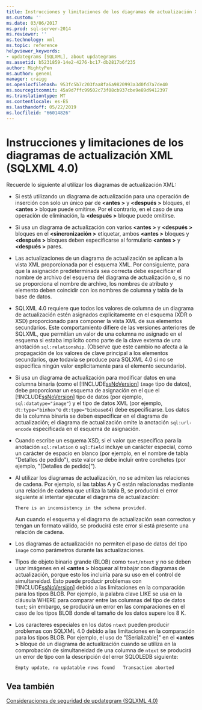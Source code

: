 ```yaml
---
title: Instrucciones y limitaciones de los diagramas de actualización XML (SQLXML 4.0) | Documentos de Microsoft
ms.custom: ''
ms.date: 03/06/2017
ms.prod: sql-server-2014
ms.reviewer: ''
ms.technology: xml
ms.topic: reference
helpviewer_keywords:
- updategrams [SQLXML], about updategrams
ms.assetid: b5231859-14e2-4276-bc17-db2817b6f235
author: MightyPen
ms.author: genemi
manager: craigg
ms.openlocfilehash: 953fc5b7c203faa8fa6a9820993a3d0fd7a7de40
ms.sourcegitcommit: 45a9d7ffc99502c73f08cb937cbe9e89d9412397
ms.translationtype: MT
ms.contentlocale: es-ES
ms.lasthandoff: 05/22/2019
ms.locfileid: "66014826"
---
```

# <a name="guidelines-and-limitations-of-xml-updategrams-sqlxml-40"></a>Instrucciones y limitaciones de los diagramas de actualización XML (SQLXML 4.0)
  Recuerde lo siguiente al utilizar los diagramas de actualización XML:  
  
-   Si está utilizando un diagrama de actualización para una operación de inserción con solo un único par de  **\<antes >** y  **\<después >** bloques, el  **\<antes >** bloque puede omitirse. Por el contrario, en el caso de una operación de eliminación, la  **\<después >** bloque puede omitirse.  
  
-   Si usa un diagrama de actualización con varios  **\<antes >** y  **\<después >** bloques en el  **\<sincronización >** etiquetar, ambos  **\<antes >** bloques y  **\<después >** bloques deben especificarse al formulario  **\<antes >** y  **\<después >** pares.  
  
-   Las actualizaciones de un diagrama de actualización se aplican a la vista XML proporcionada por el esquema XML. Por consiguiente, para que la asignación predeterminada sea correcta debe especificar el nombre de archivo del esquema del diagrama de actualización o, si no se proporciona el nombre de archivo, los nombres de atributo y elemento deben coincidir con los nombres de columna y tabla de la base de datos.  
  
-   SQLXML 4.0 requiere que todos los valores de columna de un diagrama de actualización estén asignados explícitamente en el esquema (XDR o XSD) proporcionado para componer la vista XML de sus elementos secundarios. Este comportamiento difiere de las versiones anteriores de SQLXML, que permitían un valor de una columna no asignado en el esquema si estaba implícito como parte de la clave externa de una anotación `sql:relationship`. (Observe que este cambio no afecta a la propagación de los valores de clave principal a los elementos secundarios, que todavía se produce para SQLXML 4.0 si no se especifica ningún valor explícitamente para el elemento secundario).  
  
-   Si usa un diagrama de actualización para modificar datos en una columna binaria (como el [!INCLUDE[ssNoVersion](../../../includes/ssnoversion-md.md)] `image` tipo de datos), debe proporcionar un esquema de asignación en el que el [!INCLUDE[ssNoVersion](../../../includes/ssnoversion-md.md)] tipo de datos (por ejemplo, `sql:datatype="image"`) y el tipo de datos XML (por ejemplo, `dt:type="binhex"`o `dt:type="binbase64`) debe especificarse. Los datos de la columna binaria se deben especificar en el diagrama de actualización; el diagrama de actualización omite la anotación `sql:url-encode` especificada en el esquema de asignación.  
  
-   Cuando escribe un esquema XSD, si el valor que especifica para la anotación `sql:relation` o `sql:field` incluye un carácter especial, como un carácter de espacio en blanco (por ejemplo, en el nombre de tabla "Detalles de pedido"), este valor se debe incluir entre corchetes (por ejemplo, "[Detalles de pedido]").  
  
-   Al utilizar los diagramas de actualización, no se admiten las relaciones de cadena. Por ejemplo, si las tablas A y C están relacionadas mediante una relación de cadena que utiliza la tabla B, se producirá el error siguiente al intentar ejecutar el diagrama de actualización:  
  
    ```  
    There is an inconsistency in the schema provided.  
    ```  
  
     Aun cuando el esquema y el diagrama de actualización sean correctos y tengan un formato válido, se producirá este error si está presente una relación de cadena.  
  
-   Los diagramas de actualización no permiten el paso de datos del tipo `image` como parámetros durante las actualizaciones.  
  
-   Tipos de objeto binario grande (BLOB) como `text/ntext` y no se deben usar imágenes en el  **\<antes >** bloquear al trabajar con diagramas de actualización, porque esto los incluiría para su uso en el control de simultaneidad. Esto puede producir problemas con [!INCLUDE[ssNoVersion](../../../includes/ssnoversion-md.md)] debido a las limitaciones en la comparación para los tipos BLOB. Por ejemplo, la palabra clave LIKE se usa en la cláusula WHERE para comparar entre las columnas del tipo de datos `text`; sin embargo, se producirá un error en las comparaciones en el caso de los tipos BLOB donde el tamaño de los datos supere los 8 K.  
  
-   Los caracteres especiales en los datos `ntext` pueden producir problemas con SQLXML 4.0 debido a las limitaciones en la comparación para los tipos BLOB. Por ejemplo, el uso de "[Serializable]" en el  **\<antes >** bloque de un diagrama de actualización cuando se utiliza en la comprobación de simultaneidad de una columna de `ntext` se producirá un error de tipo con la descripción del error SQLOLEDB siguiente:  
  
    ```  
    Empty update, no updatable rows found   Transaction aborted  
    ```  
  
## <a name="see-also"></a>Vea también  
 [Consideraciones de seguridad de updategram &#40;SQLXML 4.0&#41;](../security/updategram-security-considerations-sqlxml-4-0.md)  
  
  
